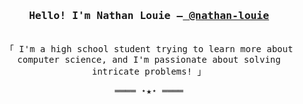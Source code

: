 <h3 align="center"><samp>Hello! I'm Nathan Louie —<b><a rel="nofollow noopener noreferrer" target="_blank" href="https://nathan.louie.ca"> @nathan-louie</a></b></samp></h3>
<p align="center"><br>
  <samp>
    「 I'm a high school student trying to learn more about computer science, and I'm passionate about solving intricate problems! 」<br>
  </samp>
</p>
<samp>
  <p align="center">
    ════ ⋆★⋆ ════
  </p>
</samp>
